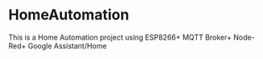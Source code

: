 # HomeAutomation
This is a Home Automation project using ESP8266+ MQTT Broker+ Node-Red+ Google Assistant/Home
